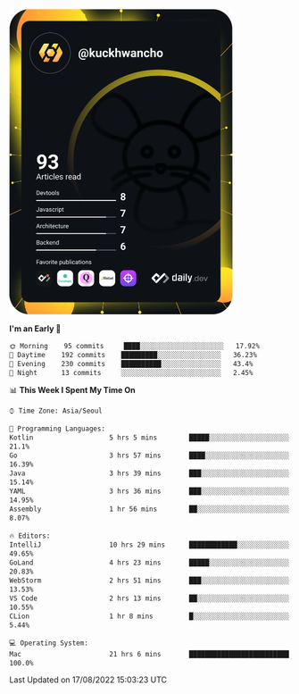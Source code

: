 <a href="https://app.daily.dev/kuckhwancho"><img src="https://github.com/kuckjwi0928/kuckjwi0928/blob/master/devcard.svg" width="400" alt="Kuckjwi Devcard"/></a>

<!--START_SECTION:waka-->
**I'm an Early 🐤** 

```text
🌞 Morning    95 commits     ████░░░░░░░░░░░░░░░░░░░░░   17.92% 
🌆 Daytime    192 commits    █████████░░░░░░░░░░░░░░░░   36.23% 
🌃 Evening    230 commits    ██████████░░░░░░░░░░░░░░░   43.4% 
🌙 Night      13 commits     ░░░░░░░░░░░░░░░░░░░░░░░░░   2.45%

```


📊 **This Week I Spent My Time On** 

```text
⌚︎ Time Zone: Asia/Seoul

💬 Programming Languages: 
Kotlin                   5 hrs 5 mins        █████░░░░░░░░░░░░░░░░░░░░   21.1% 
Go                       3 hrs 57 mins       ████░░░░░░░░░░░░░░░░░░░░░   16.39% 
Java                     3 hrs 39 mins       ███░░░░░░░░░░░░░░░░░░░░░░   15.14% 
YAML                     3 hrs 36 mins       ███░░░░░░░░░░░░░░░░░░░░░░   14.95% 
Assembly                 1 hr 56 mins        ██░░░░░░░░░░░░░░░░░░░░░░░   8.07%

🔥 Editors: 
IntelliJ                 10 hrs 29 mins      ████████████░░░░░░░░░░░░░   49.65% 
GoLand                   4 hrs 23 mins       █████░░░░░░░░░░░░░░░░░░░░   20.83% 
WebStorm                 2 hrs 51 mins       ███░░░░░░░░░░░░░░░░░░░░░░   13.53% 
VS Code                  2 hrs 13 mins       ██░░░░░░░░░░░░░░░░░░░░░░░   10.55% 
CLion                    1 hr 8 mins         █░░░░░░░░░░░░░░░░░░░░░░░░   5.44%

💻 Operating System: 
Mac                      21 hrs 6 mins       █████████████████████████   100.0%

```


 Last Updated on 17/08/2022 15:03:23 UTC
<!--END_SECTION:waka-->
